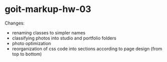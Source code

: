 # goit-markup-hw-03
Changes:

* renaming classes to simpler names
* classifying photos into studio and portfolio folders
* photo optimization
* reorganization of css code into sections according to page design (from top to bottom)
